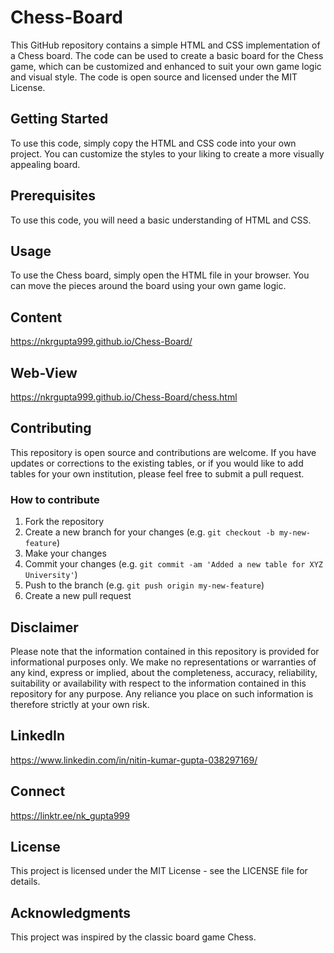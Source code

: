 # Chess-Board
This GitHub repository contains a simple HTML and CSS implementation of a Chess board. The code can be used to create a basic board for the Chess game, which can be customized and enhanced to suit your own game logic and visual style. The code is open source and licensed under the MIT License.

## Getting Started
To use this code, simply copy the HTML and CSS code into your own project. You can customize the styles to your liking to create a more visually appealing board.

## Prerequisites
To use this code, you will need a basic understanding of HTML and CSS.

## Usage
To use the Chess board, simply open the HTML file in your browser. You can move the pieces around the board using your own game logic.

## Content
https://nkrgupta999.github.io/Chess-Board/

## Web-View
https://nkrgupta999.github.io/Chess-Board/chess.html

## Contributing

This repository is open source and contributions are welcome. If you have updates or corrections to the existing tables, or if you would like to add tables for your own institution, please feel free to submit a pull request.

### How to contribute
1. Fork the repository
2. Create a new branch for your changes (e.g. `git checkout -b my-new-feature`)
3. Make your changes
4. Commit your changes (e.g. `git commit -am 'Added a new table for XYZ University'`)
5. Push to the branch (e.g. `git push origin my-new-feature`)
6. Create a new pull request

## Disclaimer
Please note that the information contained in this repository is provided for informational purposes only. We make no representations or warranties of any kind, express or implied, about the completeness, accuracy, reliability, suitability or availability with respect to the information contained in this repository for any purpose. Any reliance you place on such information is therefore strictly at your own risk.


## LinkedIn 
https://www.linkedin.com/in/nitin-kumar-gupta-038297169/

## Connect 
https://linktr.ee/nk_gupta999

## License
This project is licensed under the MIT License - see the LICENSE file for details.

## Acknowledgments
This project was inspired by the classic board game Chess.
